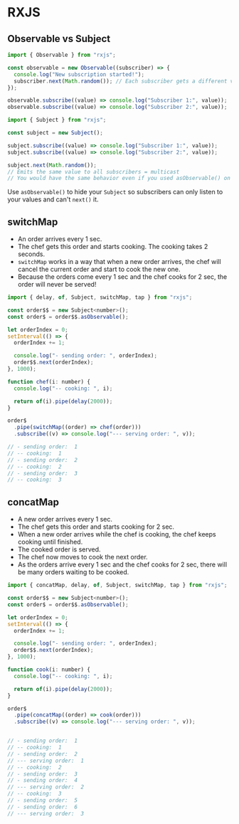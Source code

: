 # RXJS

## Observable vs Subject

```js
import { Observable } from "rxjs";

const observable = new Observable((subscriber) => {
  console.log("New subscription started!");
  subscriber.next(Math.random()); // Each subscriber gets a different value = unicast
});

observable.subscribe((value) => console.log("Subscriber 1:", value));
observable.subscribe((value) => console.log("Subscriber 2:", value));

import { Subject } from "rxjs";

const subject = new Subject();

subject.subscribe((value) => console.log("Subscriber 1:", value));
subject.subscribe((value) => console.log("Subscriber 2:", value));

subject.next(Math.random());
// Emits the same value to all subscribers = multicast
// You would have the same behavior even if you used asObservable() on the subject.
```

Use `asObservable()` to hide your `Subject` so subscribers can only listen to your values and can't `next()` it.

## switchMap

- An order arrives every 1 sec.
- The chef gets this order and starts cooking. The cooking takes 2 seconds.
- `switchMap` works in a way that when a new order arrives, the chef will cancel the current order and start to cook the new one.
- Because the orders come every 1 sec and the chef cooks for 2 sec, the order will never be served!

```js
import { delay, of, Subject, switchMap, tap } from "rxjs";

const order$$ = new Subject<number>();
const order$ = order$$.asObservable();

let orderIndex = 0;
setInterval(() => {
  orderIndex += 1;

  console.log("- sending order: ", orderIndex);
  order$$.next(orderIndex);
}, 1000);

function chef(i: number) {
  console.log("-- cooking: ", i);

  return of(i).pipe(delay(2000));
}

order$
  .pipe(switchMap((order) => chef(order)))
  .subscribe((v) => console.log("--- serving order: ", v));

// - sending order:  1
// -- cooking:  1
// - sending order:  2
// -- cooking:  2
// - sending order:  3
// -- cooking:  3
```

## concatMap

- A new order arrives every 1 sec.
- The chef gets this order and starts cooking for 2 sec.
- When a new order arrives while the chef is cooking, the chef keeps cooking until finished.
- The cooked order is served.
- The chef now moves to cook the next order.
- As the orders arrive every 1 sec and the chef cooks for 2 sec, there will be many orders waiting to be cooked.

```js
import { concatMap, delay, of, Subject, switchMap, tap } from "rxjs";

const order$$ = new Subject<number>();
const order$ = order$$.asObservable();

let orderIndex = 0;
setInterval(() => {
  orderIndex += 1;

  console.log("- sending order: ", orderIndex);
  order$$.next(orderIndex);
}, 1000);

function cook(i: number) {
  console.log("-- cooking: ", i);

  return of(i).pipe(delay(2000));
}

order$
  .pipe(concatMap((order) => cook(order)))
  .subscribe((v) => console.log("--- serving order: ", v));


// - sending order:  1
// -- cooking:  1
// - sending order:  2
// --- serving order:  1
// -- cooking:  2
// - sending order:  3
// - sending order:  4
// --- serving order:  2
// -- cooking:  3
// - sending order:  5
// - sending order:  6
// --- serving order:  3
```
